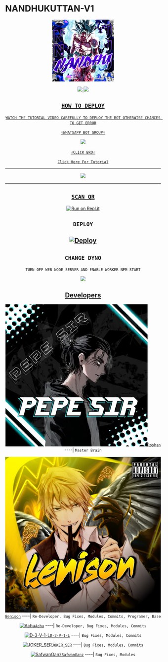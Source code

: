 # NANDHUKUTTAN-V1

<div align="center">
  <img border-radius: 15px src="20220425_123327.jpg" width="200" height="200"/>

<p align="center">
  <a href=""><img src="https://img.shields.io/badge/Instagram-E4405F?style=for-the-badge&logo=instagram&logoColor=white"/> 
  <a href="https://wa.me/917034958160"><img src="https://img.shields.io/badge/WhatsApp-25D366?style=for-the-badge&logo=whatsapp&logoColor=white" />
</p>


## ```HOW TO DEPLOY```
`WATCH THE TUTORIAL VIDEO CAREFULLY TO DEPLOY THE BOT OTHERWISE CHANCES TO GET ERROR`

`☟︎︎︎WHATSAPP BOT GROUP☟︎︎︎`

<a href="https://chat.whatsapp.com/F3PMgcH6ZZD8QX2kGnrtsH"><img src="https://img.shields.io/badge/WhatsApp group-25D366?style=for-the-badge&logo=whatsapp&logoColor=white" />

`☝︎CLICK BRO☝︎`

[`Click Here For Tutorial`](https://youtu.be/bb2YfTT4Hv4)

----------

<p align="center">
  <a href="https://youtu.be/bb2YfTT4Hv4"><img src="https://telegra.ph/file/1b06aa3851c72d40f7a8f.jpg" />
</p>

-------


## `SCAN QR`

[![Run on Repl.it](https://repl.it/badge/github/quiec/whatsAlfa)](https://replit.com/@BennyRaphel/NANDHUKUTTAN-SER-Qr-code?v=1)

## `DEPLOY`


[![Deploy](https://www.herokucdn.com/deploy/button.svg)](https://heroku.com/deploy?template=https://github.com/manu1486/Nandhukuttan-V1) 
----------


## `CHANGE DYNO`

`TURN OFF WEB NODE SERVER AND ENABLE WORKER NPM START`

<p align="center">
  <a href="https://github.com/manu1486"><img src="https://i.imgur.com/aSw2GKZ.jpeg" />
</p>


## Developers
  <div align="center">
  
  [![Roshan](90826638.jpeg)](https://github.com/pepesir)[`Roshan`](https://github.com/pepesir)
----|
   `Master Brain`

  [![Benison](benisonnandhu.jpg)](https://github.com/manu1486)[`Benison`](https://github.com/manu1486)
----|
   `Re-Developer, Bug Fixes, Modules, Commits, Programer, Base`

   [![Achu](https://i.imgur.com/sKzm7EK.jpeg)](https://github.com/Ajmal-Achu)[`Achu`](https://github.com/Ajmal-Achu)
----|
   `Re-Developer, Bug Fixes, Modules, Commits`

   [![D-3-V-1-L](https://i.imgur.com/CqEfYef.jpeg)](https://github.com/D-3-V-1-L)[`D-3-V-1-L`](https://github.com/D-3-V-1-L)
----|
   `Bug Fixes, Modules, Commits`

[![JOKER_SER](https://telegra.ph/file/360ff7e7ca78006e5f8ad.jpg)](https://github.com/JOKER_SER)[`JOKER_SER`](https://github.com/JOKER_SER)
----|
   `Bug Fixes, Modules, Commits`

[![SafwanGanz](https://telegra.ph/file/600e12ac7fbd5e766716c.jpg)](https://github.com/SafwanGanz)[`SafwanGanz`](https://github.com/SafwanGanz)
----|
   `Bug Fixes, Modules`


                                  
  </div
